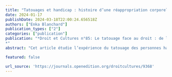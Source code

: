 ```yaml
---
title: "Tatouages et handicap : histoire d’une réappropriation corporelle entravée"
date: 2024-01-17
publishDate: 2024-03-18T22:00:24.656518Z
authors: ["Enka Blanchard"]
publication_types: ["2"]
categories: ["publication"]
publication: "*Droit et Cultures n°85: Le tatouage face au droit : de la littérature aux pratiques sociales
*"
abstract: "Cet article étudie l’expérience du tatouage des personnes handicapées. En sus des finalités esthétiques habituelles, cette population a d’autres usages des modifications corporelles, allant de la dissimulation d’une déficience à la réappropriation du corps par le retournement du stigmate. Malgré ces motivations supplémentaires, les personnes handicapées souhaitant modifier leurs corps font face à de nombreux obstacles arbitraires allant jusqu’au déni de leurs droits civiques. Nous analysons ces obstacles dans le cadre d’une négation de l’autonomie handicapée et d’un contrôle amplifié des corps hors-normes, en faisant le parallèle avec d’autres corps divergents."

featured: false

url_source: 'https://journals.openedition.org/droitcultures/9368'
---
```


